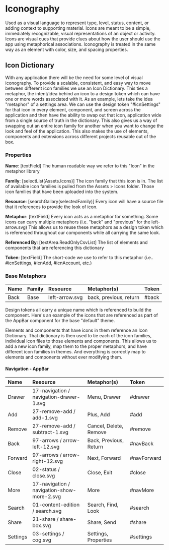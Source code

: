 # Iconography

Used as a visual language to represent type, level, status, content, or adding context to supporting material. Icons are meant to be a simple, immediately recognizable, visual representations of an object or activity. Icons are visual cues that provide clues about how the user should use the app using metaphorical associations. Iconography is treated in the same way as an element with color, size, and spacing properties.

## Icon Dictionary

With any application there will be the need for some level of visual iconography. To provide a scalable, consistent, and easy way to move between different icon families we use an Icon Dictionary. This ties a metaphor, the intent/idea behind an icon to a design token which can have one or more words associated with it. As an example, lets take the idea "metaphor" of a settings area. We can use the design token "\#icnSettings" for that icon in every element, component, and screen across the application and then have the ability to swap out that icon, application wide from a single source of truth in the dictionary. This also gives us a way of swapping out an entire icon family for another when you want to change the look and feel of the application. This also makes the use of elements, components and extensions across different projects reusable out of the box.

### Properties

**Name**: \[textField\] The human readable way we refer to this "Icon" in the metaphor library

**Family**: \[selectList\(Assets.Icons\)\] The icon family that this icon is in. The list of available icon families is pulled from the Assets &gt; Icons folder. Those icon families that have been uploaded into the system.

**Resource**: \[searchGallary\(selectedFamily\)\] Every icon will have a source file that it references to provide the look of icon.

**Metaphor**: \[textField\] Every icon acts as a metaphor for something. Some icons can carry multiple metaphors \(i.e. "back" and "previous" for the left-arrow.svg\) This allows us to reuse these metaphors as a design token which is referenced throughout our components while all carrying the same look.

**Referenced By**: \[textArea.ReadOnlyCsvList\] The list of elements and components that are referencing this dictionary

**Token**: \[textField\] The short-code we use to refer to this metaphor \(i.e.. \#icnSettings, \#icnAdd, \#icnAccount, etc.\)

### Base Metaphors

| **Name** | **Family** | **Resource** | **Metaphor\(s\)** | **Token** |
| :--- | :--- | :--- | :--- | :--- |
| Back | Base | left-arrow.svg | back, previous, return | \#back |

Design tokens all carry a unique name which is referenced to build the component. Here's an example of the icons that are referenced as part of the AppBar component for the base "default" theme.

Elements and components that have icons in them reference an Icon Dictionary. That dictionary is then used to tie each of the icon families, individual icon files to those elements and components. This allows us to add a new icon family, map them to the proper metaphors, and have different icon families in themes. And everything is correctly map to elements and components without ever modifying them.

#### Navigation - AppBar

| **Name** | **Resource** | **Metaphor\(s\)** | **Token** |
| :--- | :--- | :--- | :--- |
| Drawer | 17-navigation /  navigation-drawer-1.svg | Menu, Drawer | \#drawer |
| Add | 27-remove-add /  add-1.svg | Plus, Add | \#add |
| Remove | 27-remove-add /  subtract-1.svg | Cancel, Delete,  Remove | \#remove |
| Back | 97-arrows /  arrow-left-12.svg | Back, Previous,  Return | \#navBack |
| Forward | 97-arrows /  arrow-right-12.svg | Next, Forward | \#navForward |
| Close | 02-status /  close.svg | Close, Exit | \#close |
| More | 17-navigation /  navigation-show-more-2.svg | More | \#navMore |
| Search | 01-content-edition  / search.svg | Search, Find, Look | \#search |
| Share | 21-share /  share-box.svg | Share, Send | \#share |
| Settings | 03-settings /  cog.svg | Settings,  Properties | \#settings |


